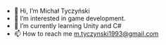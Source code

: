 - 👋 Hi, I’m Michał Tyczyński
- 👀 I’m interested in game development.
- 🌱 I’m currently learning Unity and C#
- 📫 How to reach me m.tyczynski1993@gmail.com

<!---
michaltyczynski1993/michaltyczynski1993 is a ✨ special ✨ repository because its `README.md` (this file) appears on your GitHub profile.
You can click the Preview link to take a look at your changes.
--->
